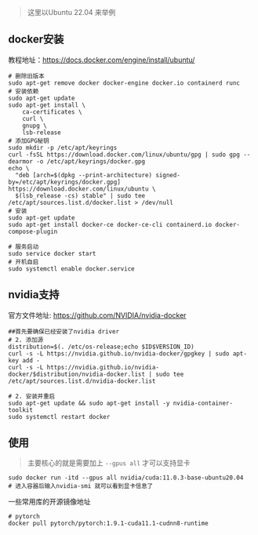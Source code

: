 > 这里以Ubuntu 22.04 来举例
## docker安装
教程地址：https://docs.docker.com/engine/install/ubuntu/
```shell
# 删除旧版本
sudo apt-get remove docker docker-engine docker.io containerd runc
# 安装依赖
sudo apt-get update
sudo apt-get install \
    ca-certificates \
    curl \
    gnupg \
    lsb-release
# 添加GPG秘钥
sudo mkdir -p /etc/apt/keyrings
curl -fsSL https://download.docker.com/linux/ubuntu/gpg | sudo gpg --dearmor -o /etc/apt/keyrings/docker.gpg
echo \
  "deb [arch=$(dpkg --print-architecture) signed-by=/etc/apt/keyrings/docker.gpg] https://download.docker.com/linux/ubuntu \
  $(lsb_release -cs) stable" | sudo tee /etc/apt/sources.list.d/docker.list > /dev/null
# 安装
sudo apt-get update
sudo apt-get install docker-ce docker-ce-cli containerd.io docker-compose-plugin

# 服务启动
sudo service docker start
# 开机自启
sudo systemctl enable docker.service
```


## nvidia支持
官方文件地址: https://github.com/NVIDIA/nvidia-docker
```shell
##首先要确保已经安装了nvidia driver
# 2. 添加源
distribution=$(. /etc/os-release;echo $ID$VERSION_ID)
curl -s -L https://nvidia.github.io/nvidia-docker/gpgkey | sudo apt-key add -
curl -s -L https://nvidia.github.io/nvidia-docker/$distribution/nvidia-docker.list | sudo tee /etc/apt/sources.list.d/nvidia-docker.list

# 2. 安装并重启
sudo apt-get update && sudo apt-get install -y nvidia-container-toolkit
sudo systemctl restart docker
```

## 使用

> 主要核心的就是需要加上 `--gpus all` 才可以支持显卡

```shell
sudo docker run -itd --gpus all nvidia/cuda:11.0.3-base-ubuntu20.04
# 进入容器后输入nvidia-smi 就可以看到显卡信息了
```

一些常用库的开源镜像地址
```shell
# pytorch
docker pull pytorch/pytorch:1.9.1-cuda11.1-cudnn8-runtime
```